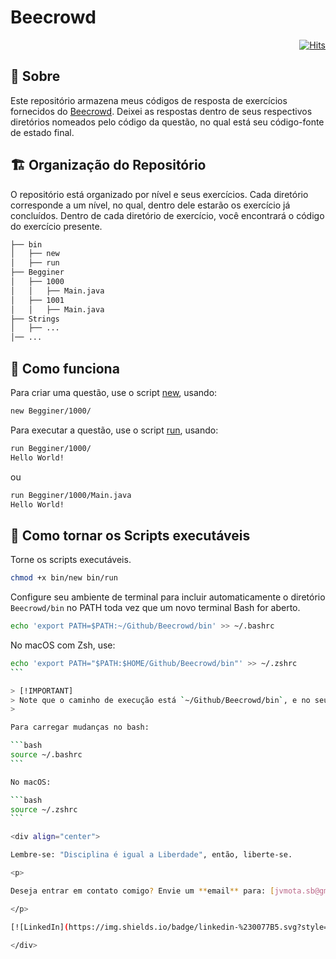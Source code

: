 # Beecrowd

<div align="right">

[![Hits](https://hits.sh/github.com/JVSMOTA/Beecrowd.svg)](https://hits.sh/github.com/JVSMOTA/Beecrowd/)

</div>

## 📝 Sobre

Este repositório armazena meus códigos de resposta de exercícios fornecidos do [Beecrowd](https://judge.beecrowd.com/). Deixei as respostas dentro de seus respectivos diretórios nomeados pelo código da questão, no qual está seu código-fonte de estado final.

## 🏗️ Organização do Repositório

O repositório está organizado por nível e seus exercícios. Cada diretório corresponde a um nível, no qual, dentro dele estarão os exercício já concluídos. Dentro de cada diretório de exercício, você encontrará o código do exercício presente.

```txt
├── bin
│   ├── new
│   ├── run
├── Begginer
│   ├── 1000
│   │   ├── Main.java
│   ├── 1001
│   │   ├── Main.java
├── Strings
│   ├── ...
│── ...
```

## 🚀 Como funciona

Para criar uma questão, use o script [new](bin/new), usando:

```bash
new Begginer/1000/
```

Para executar a questão, use o script [run](bin/run), usando:

```bash
run Begginer/1000/
Hello World!
```

ou 

```bash
run Begginer/1000/Main.java
Hello World!
```

## 🔧 Como tornar os Scripts executáveis

Torne os scripts executáveis.

```bash
chmod +x bin/new bin/run
```

Configure seu ambiente de terminal para incluir automaticamente o diretório `Beecrowd/bin` no PATH toda vez que um novo terminal Bash for aberto.

```bash
echo 'export PATH=$PATH:~/Github/Beecrowd/bin' >> ~/.bashrc
```

No macOS com Zsh, use:

````bash
echo 'export PATH="$PATH:$HOME/Github/Beecrowd/bin"' >> ~/.zshrc
```

> [!IMPORTANT] 
> Note que o caminho de execução está `~/Github/Beecrowd/bin`, e no seu caso, caso queria replicar, você deve colocar o caminho do seu `/bin` da sua árvore de arquivos.
> 

Para carregar mudanças no bash:

```bash
source ~/.bashrc
```

No macOS:

```bash
source ~/.zshrc
```

<div align="center">

Lembre-se: "Disciplina é igual a Liberdade", então, liberte-se.

<p> 

Deseja entrar em contato comigo? Envie um **email** para: [jvmota.sb@gmail.com](mailto:jvmota.sb@gmail.com), ou acesse os **links abaixo**:

</p>

[![LinkedIn](https://img.shields.io/badge/linkedin-%230077B5.svg?style=for-the-badge&logo=linkedin&logoColor=white)](https://www.linkedin.com/in/jvsmota/)

</div>
